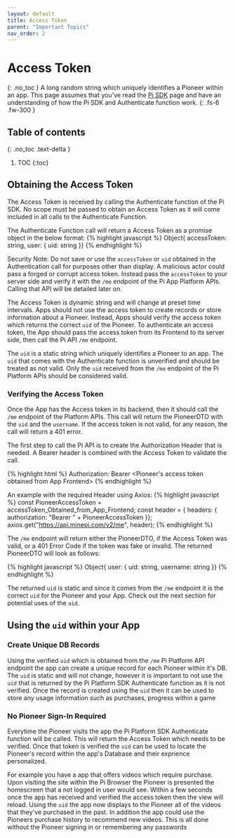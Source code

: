 ```yaml
---
layout: default
title: Access Token
parent: "Important Topics"
nav_order: 2
---
```

# Access Token
{: .no_toc }
A long random string which uniquely identifies a Pioneer within an app. This page assumes that you've read the <a href="../../gettingSetup/PiAppPlatform/piSDK">Pi SDK</a> page and have an understanding of how the Pi SDK and Authenticate function work. 
{: .fs-6 .fw-300 }

## Table of contents
{: .no_toc .text-delta }

1. TOC
{:toc}


## Obtaining the Access Token
The Access Token is received by calling the Authenticate function of the Pi SDK. No scope must be passed to obtain an Access Token as it will come included in all calls to the Authenticate Function. 

The Authenticate Function call will return a Access Token as a promise object in the below format:
{% highlight javascript %}
Object{
  accessToken: string,
  user: {
    uid: string }}
{% endhighlight %}

Security Note: Do not save or use the `accessToken` or `uid` obtained in the Authentication call for purposes other than display. A malicious actor could pass a forged or corrupt access token. Instead pass the `accessToken` to your server side and verify it with the `/me` endpoint of the Pi App Platform APIs. Calling that API will be detailed later on. 

The Access Token is dynamic string and will change at preset time intervals. Apps should not use the access token to create records or store information about a Pioneer. Instead, Apps should verify the access token which returns the correct `uid` of the Pioneer. To authenticate an access token, the App should pass the access token from its Frontend to its server side, then call the Pi API `/me` endpoint.

The `uid` is a static string which uniquely identifies a Pioneer to an app. The `uid` that comes with the Authenticate function is unverified and should be treated as not valid. Only the `uid` received from the `/me` endpoint of the Pi Platform APIs should be considered valid. 

### Verifying the Access Token
Once the App has the Access token in its backend, then it should call the `/me` endpoint of the Platform APIs. This call will return the PioneerDTO with the `uid` and the `username`. If the access token is not valid, for any reason, the call will return a 401 error.

The first step to call the Pi API is to create the Authorization Header that is needed. A Bearer header is combined with the Access Token to validate the call. 

{% highlight html %}
Authorization: Bearer <Pioneer's access token obtained from App Frontend>
{% endhighlight %}

An example with the required Header using Axios:
{% highlight javascript %}
const PioneerAccessToken = accessToken_Obtained_from_App_Frontend;
const header = { headers: { authorization: "Bearer " + PioneerAccessToken }};
axios.get("https://api.minepi.com/v2/me", header);
{% endhighlight %}

The `/me` endpoint will return either the PioneerDTO, if the Access Token was valid, or a 401 Error Code if the token was fake or invalid. The returned PioneerDTO will look as follows:

{% highlight javascript %}
Object{
  user: {
    uid: string,
    username: string }}
{% endhighlight %}

The returned `uid` is static and since it comes from the `/me` endpoint it is the correct `uid` for the Pioneer and your App. Check out the next section for potential uses of the `uid`.

## Using the `uid` within your App
### Create Unique DB Records
Using the verified `uid` which is obtained from the `/me` Pi Platform API endpoint the app can create a unique record for each Pioneer within it's DB. The `uid` is static and will not change, however it is important to not use the `uid` that is returned by the Pi Platform SDK Authenticate function as it is not verified. Once the record is created using the `uid` then it can be used to store any usage information such as purchases, progress within a game 

### No Pioneer Sign-In Required
Everytime the Pioneer visits the app the Pi Platform SDK Authenticate function will be called. This will return the Access Token which needs to be verified. Once that token is verified the `uid` can be used to locate the Pioneer's record within the app's Database and their exprience personalized. 

For example you have a app that offers videos which require purchase. Upon visiting the site within the Pi Browser the Pioneer is presented the homescreen that a not logged in user would see. Within a few seconds once the app has received and verified the access token then the view will reload. Using the `uid` the app now displays to the Pioneer all of the videos that they've purchased in the past. In addition the app could use the Pioneers purchase history to recommend new videos. This is all done without the Pioneer signing in or remembering any passwords
